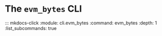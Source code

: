 # The `evm_bytes` CLI

::: mkdocs-click
    :module: cli.evm_bytes
    :command: evm_bytes
    :depth: 1
    :list_subcommands: true
